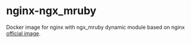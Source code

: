 # nginx-ngx\_mruby

Docker image for nginx with ngx\_mruby dynamic module based on nginx [official image](https://hub.docker.com/_/nginx/).
